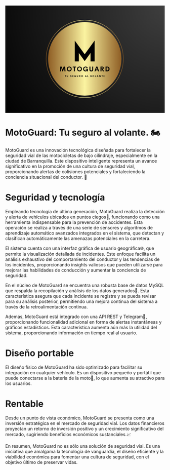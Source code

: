 ![Logo de Mi Empresa](https://raw.githubusercontent.com/dabasanta/Diplomado-DevNet/main/MotoGuard/Logo.png)

# MotoGuard: Tu seguro al volante. 🏍️

MotoGuard es una innovación tecnológica diseñada para fortalecer la seguridad vial de las motocicletas de bajo cilindraje, especialmente en la ciudad de Barranquilla. Este dispositivo inteligente representa un avance significativo en la promoción de una cultura de seguridad vial, proporcionando alertas de colisiones potenciales y fortaleciendo la conciencia situacional del conductor. 🚧

# Seguridad y tecnología
Empleando tecnología de última generación, MotoGuard realiza la detección y alerta de vehículos ubicados en puntos ciegos👀, funcionando como una herramienta indispensable para la prevención de accidentes. Esta operación se realiza a través de una serie de sensores y algoritmos de aprendizaje automático avanzados integrados en el sistema, que detectan y clasifican automáticamente las amenazas potenciales en la carretera.

El sistema cuenta con una interfaz gráfica de usuario geográfica🌐, que permite la visualización detallada de incidentes. Este enfoque facilita un análisis exhaustivo del comportamiento del conductor y las tendencias de los incidentes, proporcionando insights valiosos que pueden utilizarse para mejorar las habilidades de conducción y aumentar la conciencia de seguridad.

En el núcleo de MotoGuard se encuentra una robusta base de datos MySQL que respalda la recopilación y análisis de los datos generados💾. Esta característica asegura que cada incidente se registre y se pueda revisar para su análisis posterior, permitiendo una mejora continua del sistema a través de la retroalimentación continua.

Además, MotoGuard está integrado con una API REST y Telegram🤖, proporcionando funcionalidad adicional en forma de alertas instantáneas y gráficos estadísticos. Esta característica aumenta aún más la utilidad del sistema, proporcionando información en tiempo real al usuario.

# Diseño portable

El diseño físico de MotoGuard ha sido optimizado para facilitar su integración en cualquier vehículo. Es un dispositivo pequeño y portátil que puede conectarse a la batería de la moto🔋, lo que aumenta su atractivo para los usuarios.

# Rentable

Desde un punto de vista económico, MotoGuard se presenta como una inversión estratégica en el mercado de seguridad vial. Los datos financieros proyectan un retorno de inversión positivo y un crecimiento significativo del mercado, sugiriendo beneficios económicos sustanciales.📈

En resumen, MotoGuard no es sólo una solución de seguridad vial. Es una iniciativa que amalgama la tecnología de vanguardia, el diseño eficiente y la viabilidad económica para fomentar una cultura de seguridad, con el objetivo último de preservar vidas.
